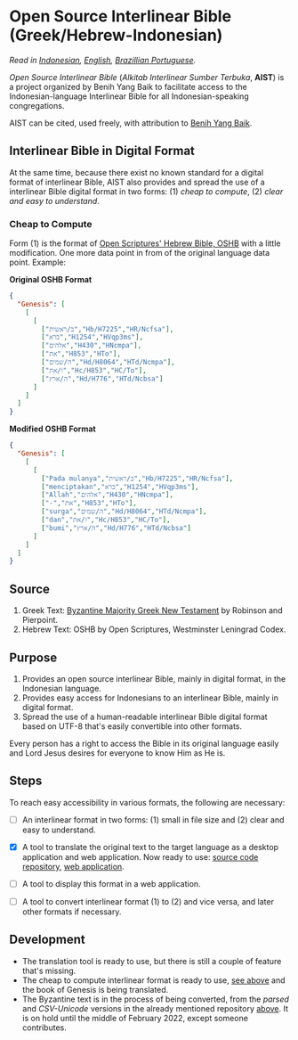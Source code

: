 # **Open Source Interlinear Bible (Greek/Hebrew-Indonesian)**
*Read in [Indonesian](https://github.com/benihyangbaik/asti#readme), [English](https://github.com/benihyangbaik/asti/blob/main/README.en.md), [Brazillian Portuguese](https://github.com/benihyangbaik/asti/blob/main/README.ptbr.md).*

*Open Source Interlinear Bible* (*Alkitab Interlinear Sumber Terbuka*,
**AIST**) is a project organized by Benih Yang Baik to facilitate access to the
Indonesian-language Interlinear Bible for all
Indonesian-speaking congregations.

AIST can be cited, used freely, with attribution to [Benih Yang
Baik](https://benihyangbaik.com).


## **Interlinear Bible in Digital Format**
At the same time, because there exist no known standard for a digital format of
interlinear Bible, AIST also provides and spread the use of a interlinear Bible
digital format in two forms: (1) *cheap to compute*, (2) *clear and easy to
understand*.


### **Cheap to Compute**
Form (1) is the format of [Open Scriptures' Hebrew Bible,
OSHB](https://github.com/openscriptures/morphhb) with a little modification.
One more data point in from of the original language data point. Example:

**Original OSHB Format**
```json
{
  "Genesis": [
    [
      [
        ["ב/ראשית","Hb/H7225","HR/Ncfsa"],
        ["ברא","H1254","HVqp3ms"],
        ["אלהים","H430","HNcmpa"],
        ["את","H853","HTo"],
        ["ה/שמים","Hd/H8064","HTd/Ncmpa"],
        ["ו/את","Hc/H853","HC/To"],
        ["ה/ארץ","Hd/H776","HTd/Ncbsa"]
      ]
    ]
  ]
}
```

**Modified OSHB Format**
```json
{
  "Genesis": [
    [
      [
        ["Pada mulanya","ב/ראשית","Hb/H7225","HR/Ncfsa"],
        ["menciptakan","ברא","H1254","HVqp3ms"],
        ["Allah","אלהים","H430","HNcmpa"],
        ["-","את","H853","HTo"],
        ["surga","ה/שמים","Hd/H8064","HTd/Ncmpa"],
        ["dan","ו/את","Hc/H853","HC/To"],
        ["bumi","ה/ארץ","Hd/H776","HTd/Ncbsa"]
      ]
    ]
  ]
}
```


## **Source**
1. Greek Text: [Byzantine Majority Greek New
   Testament](https://github.com/byztxt/byzantine-majority-text) by Robinson and
   Pierpoint.
2. Hebrew Text: OSHB by Open Scriptures, Westminster Leningrad Codex.


## **Purpose**
1. Provides an open source interlinear Bible, mainly in digital format, in the
   Indonesian language.
2. Provides easy access for Indonesians to an interlinear Bible, mainly in
   digital format.
3. Spread the use of a human-readable interlinear Bible digital format based on
   UTF-8 that's easily convertible into other formats.

Every person has a right to access the Bible in its original language easily
and Lord Jesus desires for everyone to know Him as He is.


## **Steps**
To reach easy accessibility in various formats, the following are necessary:
- [ ] An interlinear format in two forms: (1) small in file size and (2) clear
  and easy to understand.
- [x] A tool to translate the original text to the target language as a desktop
  application and web application. Now ready to use: [source code
  repository](https://github.com/benihyangbaik/interlinear-bible-simple-editor),
  [web application](https://ibse.benihyangbaik.com).
- [ ] A tool to display this format in a web application.
- [ ] A tool to convert interlinear format (1) to (2) and vice versa, and later
  other formats if necessary.


## **Development**
- The translation tool is ready to use, but there is still a couple of feature
  that's missing.
- The cheap to compute interlinear format is ready to use, [see
  above](https://github.com/benihyangbaik/asti/blob/main/README.en.md#cheap-to-compute)
  and the book of Genesis is being translated.
- The Byzantine text is in the process of being converted, from the *parsed*
  and *CSV-Unicode* versions in the already mentioned repository
  [above](https://github.com/benihyangbaik/asti/blob/main/README.en.md#source).
  It is on hold until the middle of February 2022, except someone contributes.
